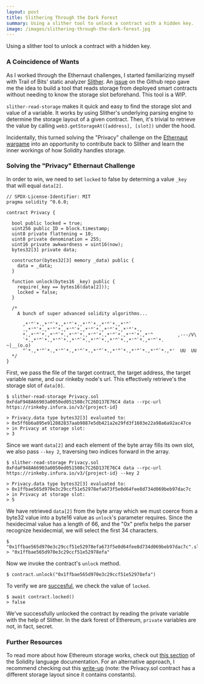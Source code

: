 ```yaml
---
layout: post
title: Slithering Through the Dark Forest
summary: Using a slither tool to unlock a contract with a hidden key. 
image: /images/slithering-through-the-dark-forest.jpg
---
```

Using a slither tool to unlock a contract with a hidden key. 

### A Coincidence of Wants

As I worked through the Ethernaut challenges, I started familiarizing myself with Trail of Bits' static analyzer [Slither](https://github.com/crytic/slither/). An [issue](https://github.com/crytic/slither/issues/793) on the Github repo gave me the idea to build a tool that reads storage from deployed smart contracts without needing to know the storage slot beforehand. This tool is a WIP.

`slither-read-storage` makes it quick and easy to find the storage slot and value of a variable. It works by using Slither's underlying parsing engine to determine the storage layout of a given contract. Then, it's trivial to retrieve the value by calling `web3.getStorageAt([address], [slot])` under the hood.

Incidentally, this turned solving the "Privacy" challenge on the [Ethernaut wargame](https://ethernaut.openzeppelin.com/) into an opportunity to contribute back to Slither and learn the inner workings of how Solidity handles storage.

### Solving the "Privacy" Ethernaut Challenge 

In order to win, we need to set `locked` to false by determing a value `_key` that will equal `data[2]`.

```
// SPDX-License-Identifier: MIT
pragma solidity ^0.6.0;

contract Privacy {

  bool public locked = true;
  uint256 public ID = block.timestamp;
  uint8 private flattening = 10;
  uint8 private denomination = 255;
  uint16 private awkwardness = uint16(now);
  bytes32[3] private data;

  constructor(bytes32[3] memory _data) public {
    data = _data;
  }
  
  function unlock(bytes16 _key) public {
    require(_key == bytes16(data[2]));
    locked = false;
  }

  /*
    A bunch of super advanced solidity algorithms...

      ,*'^`*.,*'^`*.,*'^`*.,*'^`*.,*'^`*.,*'^`
      .,*'^`*.,*'^`*.,*'^`*.,*'^`*.,*'^`*.,*'^`*.,
      *.,*'^`*.,*'^`*.,*'^`*.,*'^`*.,*'^`*.,*'^`*.,*'^         ,---/V\
      `*.,*'^`*.,*'^`*.,*'^`*.,*'^`*.,*'^`*.,*'^`*.,*'^`*.    ~|__(o.o)
      ^`*.,*'^`*.,*'^`*.,*'^`*.,*'^`*.,*'^`*.,*'^`*.,*'^`*.,*'  UU  UU
  */
}
```

First, we pass the file of the target contract, the target address, the target variable name, and our rinkeby node's url. This effectively retrieve's the storage slot of `data[0]`.

```
$ slither-read-storage Privacy.sol 0xFdaF948A66903a0050ed051508c7C26D137E76C4 data --rpc-url https://rinkeby.infura.io/v3/{project-id} 

> Privacy.data type bytes32[3] evaluated to:
> 0x5ff6b6a895e912882837aab9887e5db421a2e29fd3f1603e22a98a6a92ac47ce
> in Privacy at storage slot:
> 3
```

Since we want `data[2]` and each element of the byte array fills its own slot, we also pass `--key 2`, traversing two indices forward in the array.

```
$ slither-read-storage Privacy.sol 0xFdaF948A66903a0050ed051508c7C26D137E76C4 data --rpc-url https://rinkeby.infura.io/v3/{project-id} --key 2

> Privacy.data type bytes32[3] evaluated to:
> 0x1ffbae565d970e3c29ccf51e52978efa673f5e0d64fee8d734d069beb97dac7c
> in Privacy at storage slot:
> 5
```

We have retrieved `data[2]` from the byte array which we must coerce from a byte32 value into a byte16 value as `unlock`'s parameter requires. Since the hexidecimal value has a length of 66, and the "0x" prefix helps the parser recognize hexidecmial, we will select the first 34 characters. 

```
$ "0x1ffbae565d970e3c29ccf51e52978efa673f5e0d64fee8d734d069beb97dac7c".slice(0,34)
> "0x1ffbae565d970e3c29ccf51e52978efa"
```

Now we invoke the contract's `unlock` method.

```
$ contract.unlock("0x1ffbae565d970e3c29ccf51e52978efa")
```

To verify we are [succesful](https://rinkeby.etherscan.io/tx/0x9d3cc85510b21d86953aab8d2b3d3dc5ab7dc52d12a2eaf608cec3b7ea2168c7#statechange), we check the value of `locked`.

```
$ await contract.locked()
> false
```

We've successfully unlocked the contract by reading the private variable with the help of Slither. In the dark forest of Ethereum, `private` variables are not, in fact, secret.

### Further Resources

To read more about how Ethereum storage works, check out [this section](https://docs.soliditylang.org/en/v0.8.7/internals/layout_in_storage.html) of the Solidity language documentation. For an alternative approach, I recommend checking out this [write-up](https://medium.com/coinmonks/ethernaut-lvl-12-privacy-walkthrough-how-ethereum-optimizes-storage-to-save-space-and-be-less-c9b01ec6adb6) (note: the Privacy.sol contract has a different storage layout since it contains constants).
